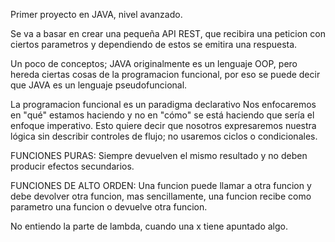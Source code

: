 Primer proyecto en JAVA, nivel avanzado.

Se va a basar en crear una pequeña API REST, que recibira una peticion con ciertos parametros y dependiendo de estos se 
emitira una respuesta. 

Un poco de conceptos; JAVA originalmente es un lenguaje OOP, pero hereda
ciertas cosas de la programacion funcional, por eso se puede decir que JAVA
es un lenguaje pseudofuncional.

La programacion funcional es un paradigma declarativo Nos enfocaremos en 
"qué" estamos haciendo y no en "cómo" se está haciendo que sería el enfoque 
imperativo. Esto quiere decir que nosotros expresaremos nuestra lógica sin describir controles de flujo;
no usaremos ciclos o condicionales.

FUNCIONES PURAS: Siempre devuelven el mismo resultado y no deben 
producir efectos secundarios.

FUNCIONES DE ALTO ORDEN: Una funcion puede llamar a otra funcion
y debe devolver otra funcion, mas sencillamente, una funcion recibe como 
parametro una funcion o devuelve otra funcion.
 
No entiendo la parte de lambda, cuando una x tiene apuntado algo.